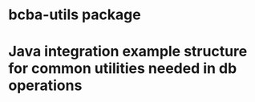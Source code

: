 # bcba-utils package 
# Java integration example structure for common utilities needed in db operations
